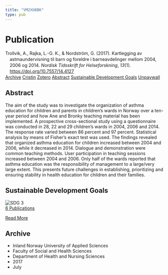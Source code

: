 ```yaml
---
title: "VM2XU8BK"
type: pub
---
```

<h1>Publication</h1>
<article id="csl-bib-container-VM2XU8BK" class="csl-bib-container">
  <div class="csl-bib-body" style="line-height: 1.35; padding-left: 1em; text-indent:-1em;">
  <div class="csl-entry">Trollvik, A., Rajka, L.-G. K., &amp; Nordstr&#xF6;m, G. (2017). Kartlegging av astmaundervisning til barn og foreldre i barneavdelinger mellom 2004, 2006 og 2014. <i>Nordisk Tidsskrift for Helseforskning</i>, <i>13</i>(1). <a href="https://doi.org/10.7557/14.4127">https://doi.org/10.7557/14.4127</a></div>
</div>
  <div class="csl-bib-buttons">
    <a href="#taxonomy-article-VM2XU8BK" class="csl-bib-button">Archive</a>
    <a href="https://app.cristin.no/results/show.jsf?id=1481376" alt="Cristin URL" class="csl-bib-button">Cristin</a>
    <a href="http://zotero.org/groups/5402882/items/VM2XU8BK" alt="Zotero URL" class="csl-bib-button">Zotero</a>
    <a href="#abstract-article-VM2XU8BK" class="csl-bib-button">Abstract</a>
    <a href="#sdg-article-VM2XU8BK" class="csl-bib-button">Sustainable Development Goals</a>
    <a href="https://septentrio.uit.no/index.php/helseforsk/article/download/4127/3862" class="csl-bib-button">Unpaywall</a>
  </div>
  <div id="csl-bib-meta-container-VM2XU8BK"></div>
</article>
<div id="csl-bib-meta-VM2XU8BK" class="csl-bib-meta">
  <article id="abstract-article-VM2XU8BK" class="abstract-article">
    <h1>Abstract</h1>
    The aim of the study was to investigate the organization of asthma education for children and parents in children’s wards in Norway over a ten-year period and how Ane and Bronky teaching material has been implemented. A prospective cross-sectional study using a questionnaire was conducted in 28, 22 and 29 children’s wards in 2004, 2006 and 2014. The response rate varied between 86 percent and 97 percent. Statistical analysis by means of Fisher’s exact test was used. The findings revealed that organized asthma education for children increased between 2004 and 2006, while it decreased in 2014. Dialogue and demonstration were common teaching methods. User participation in teaching sessions increased between 2004 and 2006. Only half of the wards reported that asthma education was the responsibility of management to a large/very large extent. This presents future challenges in establishing, prioritizing and ensuring stability in health education for children and their families.
  </article>
  <article id="sdg-article-VM2XU8BK" class="sdg-article">
    <h1>Sustainable Development Goals</h1>
    <div class="sdg-container"><div id="sdg3" class="sdg"> <img src="{{< params subfolder >}}images/sdg/sdg03_en.png" class="image" alt="SDG 3"> <div class="sdg-overlay"> <a href="{{< params subfolder >}}en/archive/?sdg=3#archive" class="sdg-publication-count"><span>6</span> Publications</a> <p><a href="https://sdgs.un.org/goals/goal3" class="sdg-read-more">Read More</a></p> </div> </div></div>
  </article>
  <article id="taxonomy-article-VM2XU8BK" class="taxonomy-article">
    <h1>Archive</h1>
    <ul>
      <li>Inland Norway University of Applied Sciences</li>
      <li>Faculty of Social and Health Sciences</li>
      <li>Department of Health and Nursing Sciences</li>
      <li>2017</li>
      <li>July</li>
    </ul>
  </article>
</div>
